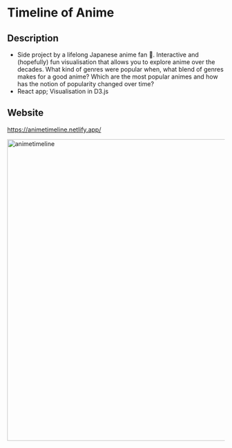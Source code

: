 # Timeline of Anime 

## Description
- Side project by a lifelong Japanese anime fan 💖. Interactive and (hopefully) fun visualisation that allows you to explore anime over the decades. What kind of genres were popular when, what blend of genres makes for a good anime? Which are the most popular animes and how has the notion of popularity changed over time?
- React app; Visualisation in D3.js
## Website
https://animetimeline.netlify.app/

<a data-flickr-embed="true" href="https://www.flickr.com/photos/192110190@N06/50991770033/in/dateposted-public/" title="animetimeline"><img src="https://live.staticflickr.com/65535/50991770033_56c1f45f93_b.jpg" width="700" alt="animetimeline"></a>